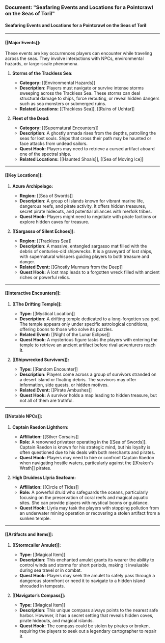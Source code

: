 ### Document: "Seafaring Events and Locations for a Pointcrawl on the Seas of Toril"

#### **Seafaring Events and Locations for a Pointcrawl on the Seas of Toril**

---

#### **[[Major Events]]:**

These events are key occurrences players can encounter while traveling across the seas. They involve interactions with NPCs, environmental hazards, or large-scale phenomena.

1. **Storms of the Trackless Sea:**
    
    - **Category:** [[Environmental Hazards]]
    - **Description:** Players must navigate or survive intense storms sweeping across the Trackless Sea. These storms can deal structural damage to ships, force rerouting, or reveal hidden dangers such as sea monsters or submerged ruins.
    - **Related Locations:** [[Trackless Sea]], [[Ruins of Uchtar]]
2. **Fleet of the Dead:**
    
    - **Category:** [[Supernatural Encounters]]
    - **Description:** A ghostly armada rises from the depths, patrolling the seas for lost souls. Ships that cross their path may be haunted or face attacks from undead sailors.
    - **Quest Hook:** Players may need to retrieve a cursed artifact aboard one of the spectral ships.
    - **Related Locations:** [[Haunted Shoals]], [[Sea of Moving Ice]]

---

#### **[[Key Locations]]:**

1. **Azure Archipelago:**
    
    - **Region:** [[Sea of Swords]]
    - **Description:** A group of islands known for vibrant marine life, dangerous reefs, and pirate activity. It offers hidden treasures, secret pirate hideouts, and potential alliances with merfolk tribes.
    - **Quest Hook:** Players might need to negotiate with pirate factions or explore hidden caves for treasure.
2. **[[Sargasso of Silent Echoes]]:**
    
    - **Region:** [[Trackless Sea]]
    - **Description:** A massive, entangled sargasso mat filled with the debris of centuries-old shipwrecks. It is a graveyard of lost ships, with supernatural whispers guiding players to both treasure and danger.
    - **Related Event:** [[Ghostly Murmurs from the Deep]]
    - **Quest Hook:** A lost map leads to a forgotten wreck filled with ancient riches or powerful relics.

---

#### **[[Interactive Encounters]]:**

1. **[[The Drifting Temple]]:**
    
    - **Type:** [[Mystical Location]]
    - **Description:** A drifting temple dedicated to a long-forgotten sea god. The temple appears only under specific astrological conditions, offering boons to those who solve its puzzles.
    - **Related Event:** [[Night of the Lunar Eclipse]]
    - **Quest Hook:** A mysterious figure tasks the players with entering the temple to retrieve an ancient artifact before rival adventurers reach it.
2. **[[Shipwrecked Survivors]]:**
    
    - **Type:** [[Random Encounter]]
    - **Description:** Players come across a group of survivors stranded on a desert island or floating debris. The survivors may offer information, side quests, or hidden motives.
    - **Related Event:** [[Pirate Ambushes]]
    - **Quest Hook:** A survivor holds a map leading to hidden treasure, but not all of them are truthful.

---

#### **[[Notable NPCs]]:**

1. **Captain Raedon Lighthorn:**
    
    - **Affiliation:** [[Silver Corsairs]]
    - **Role:** A renowned privateer operating in the [[Sea of Swords]]. Captain Raedon is known for his strategic mind, but his loyalty is often questioned due to his deals with both merchants and pirates.
    - **Quest Hook:** Players may need to hire or confront Captain Raedon when navigating hostile waters, particularly against the [[Kraken's Wrath]] pirates.
2. **High Druidess Llyria Seafoam:**
    
    - **Affiliation:** [[Circle of Tides]]
    - **Role:** A powerful druid who safeguards the oceans, particularly focusing on the preservation of coral reefs and magical aquatic sites. She can provide players with mystical boons or guidance.
    - **Quest Hook:** Llyria may task the players with stopping pollution from an underwater mining operation or recovering a stolen artifact from a sunken temple.

---

#### **[[Artifacts and Items]]:**

1. **[[Stormcaller Amulet]]:**
    
    - **Type:** [[Magical Item]]
    - **Description:** This enchanted amulet grants its wearer the ability to control winds and storms for short periods, making it invaluable during sea travel or in combat.
    - **Quest Hook:** Players may seek the amulet to safely pass through a dangerous stormfront or need it to navigate to a hidden island shrouded in tempests.
2. **[[Navigator’s Compass]]:**
    
    - **Type:** [[Magical Item]]
    - **Description:** This unique compass always points to the nearest safe harbor. However, it has a secret setting that reveals hidden coves, pirate hideouts, and magical islands.
    - **Quest Hook:** The compass could be stolen by pirates or broken, requiring the players to seek out a legendary cartographer to repair it.